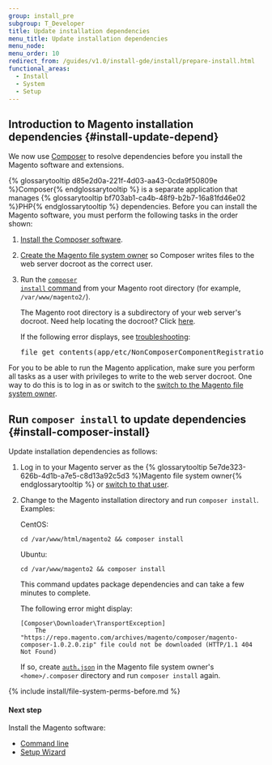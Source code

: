 ```yaml
---
group: install_pre
subgroup: T_Developer
title: Update installation dependencies
menu_title: Update installation dependencies
menu_node:
menu_order: 10
redirect_from: /guides/v1.0/install-gde/install/prepare-install.html
functional_areas:
  - Install
  - System
  - Setup
---
```


## Introduction to Magento installation dependencies   {#install-update-depend}

We now use <a href="http://getcomposer.org">Composer</a> to resolve dependencies before you install the Magento software and extensions.

{% glossarytooltip d85e2d0a-221f-4d03-aa43-0cda9f50809e %}Composer{% endglossarytooltip %} is a separate application that manages {% glossarytooltip bf703ab1-ca4b-48f9-b2b7-16a81fd46e02 %}PHP{% endglossarytooltip %} dependencies. Before you can install the Magento software, you must perform the following tasks in the order shown:

1.	<a href="{{ page.baseurl }}/install-gde/prereq/dev_install.html">Install the Composer software</a>.
2.	<a href="{{ page.baseurl }}/install-gde/prereq/file-sys-perms-over.html">Create the Magento file system owner</a> so Composer writes files to the web server docroot as the correct user.
2.	Run the <a href="#install-composer-install"><code>composer install</code> command</a> from your Magento root directory (for example, `/var/www/magento2/`).

	The Magento root directory is a subdirectory of your web server's docroot. Need help locating the docroot? Click <a href="{{ page.baseurl }}/install-gde/basics/basics_docroot.html">here</a>.

	<div class="bs-callout bs-callout-info" id="info">
  		<p>If the following error displays, see <a href="{{ page.baseurl }}/install-gde/trouble/tshoot_composer-fail.html">troubleshooting</a>:</p>
  		<pre>file_get_contents(app/etc/NonComposerComponentRegistration.php): failed to open stream: No such file or directory</pre>
	</div>

For you to be able to run the Magento application, make sure you perform all tasks as a user with privileges to write to the web server docroot. One way to do this is to log in as or switch to the <a href="{{ page.baseurl }}/install-gde/prereq/file-sys-perms-over.html">switch to the Magento file system owner</a>.

## Run `composer install` to update dependencies   {#install-composer-install}

Update installation dependencies as follows:

1.	Log in to your Magento server as the {% glossarytooltip 5e7de323-626b-4d1b-a7e5-c8d13a92c5d3 %}Magento file system owner{% endglossarytooltip %} or <a href="{{ page.baseurl }}/install-gde/prereq/file-sys-perms-over.html">switch to that user</a>.
2.	Change to the Magento installation directory and run `composer install`. Examples:

	CentOS:

		cd /var/www/html/magento2 && composer install

	Ubuntu:

		cd /var/www/magento2 && composer install

	This command updates package dependencies and can take a few minutes to complete.

	The following error might display:

		[Composer\Downloader\TransportException]
			The "https://repo.magento.com/archives/magento/composer/magento-composer-1.0.2.0.zip" file could not be downloaded (HTTP/1.1 404 Not Found)

	If so, create <a href="{{ page.baseurl }}/install-gde/prereq/dev_install.html#instgde-prereq-compose-clone-auth">`auth.json`</a> in the Magento file system owner's `<home>/.composer` directory and run `composer install` again.

{% include install/file-system-perms-before.md %}

#### Next step

Install the Magento software:

*	<a href="{{ page.baseurl }}/install-gde/install/cli/install-cli.html">Command line</a>
*	<a href="{{ page.baseurl }}/install-gde/install/web/install-web.html">Setup Wizard</a>
